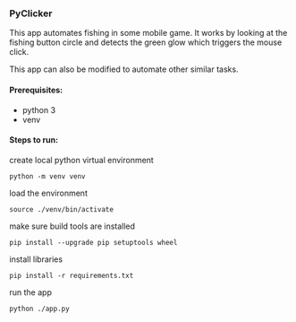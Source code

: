 ### PyClicker
This app automates fishing in some mobile game. It works by looking at the fishing button circle and detects the green glow which triggers the mouse click. 

This app can also be modified to automate other similar tasks.

#### Prerequisites:
  - python 3
  - venv

#### Steps to run:
create local python virtual environment

`python -m venv venv`

load the environment

`source ./venv/bin/activate`

make sure build tools are installed

`pip install --upgrade pip setuptools wheel`

install libraries

`pip install -r requirements.txt`

run the app

`python ./app.py`
